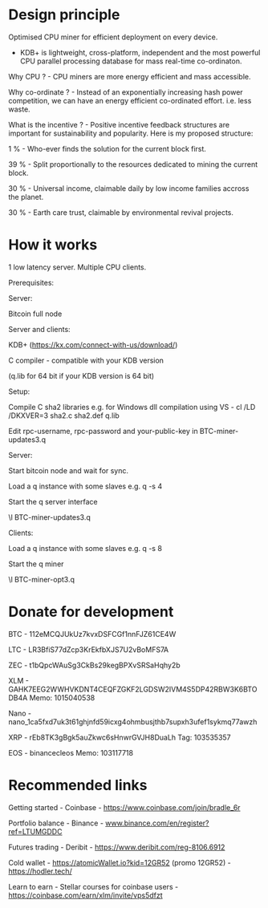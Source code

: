 # Design principle 

Optimised CPU miner for efficient deployment on every device.

- KDB+ is lightweight, cross-platform, independent and the most powerful CPU parallel processing database for mass real-time co-ordinaton.

Why CPU ? - CPU miners are more energy efficient and mass accessible. 

Why co-ordinate ? - Instead of an exponentially increasing hash power competition, we can have an energy efficient co-ordinated effort. i.e. less waste.

What is the incentive ? - Positive incentive feedback structures are important for sustainability and popularity. Here is my proposed structure:

1 % - Who-ever finds the solution for the current block first.

39 % - Split proportionally to the resources dedicated to mining the current block.

30 % - Universal income, claimable daily by low income families accross the planet.

30 % - Earth care trust, claimable by environmental revival projects. 

# How it works

1 low latency server. Multiple CPU clients.

Prerequisites:

Server:

Bitcoin full node


Server and clients:

KDB+ (https://kx.com/connect-with-us/download/)

C compiler - compatible with your KDB version

(q.lib for 64 bit if your KDB version is 64 bit)


Setup:

Compile C sha2 libraries e.g. for Windows dll compilation using VS - cl /LD  /DKXVER=3 sha2.c sha2.def q.lib  

Edit rpc-username, rpc-password and your-public-key in BTC-miner-updates3.q

Server:

Start bitcoin node and wait for sync.

Load a q instance with some slaves e.g. q -s 4

Start the q server interface

\l BTC-miner-updates3.q

Clients:

Load a q instance with some slaves e.g. q -s 8

Start the q miner

\l BTC-miner-opt3.q

# Donate for development

BTC - 112eMCQJUkUz7kvxDSFCGf1nnFJZ61CE4W

LTC - LR3BfiS77dZcp3KrEkfbXJS7U2vBoMFS7A

ZEC - t1bQpcWAuSg3CkBs29kegBPXvSRSaHqhy2b

XLM - GAHK7EEG2WWHVKDNT4CEQFZGKF2LGDSW2IVM4S5DP42RBW3K6BTODB4A Memo: 1015040538

Nano - nano_1ca5fxd7uk3t61ghjnfd59icxg4ohmbusjthb7supxh3ufef1sykmq77awzh

XRP - rEb8TK3gBgk5auZkwc6sHnwrGVJH8DuaLh Tag: 103535357

EOS - binancecleos Memo: 103117718

# Recommended links

Getting started - Coinbase - https://www.coinbase.com/join/bradle_6r

Portfolio balance - Binance - www.binance.com/en/register?ref=LTUMGDDC

Futures trading - Deribit - https://www.deribit.com/reg-8106.6912

Cold wallet - https://atomicWallet.io?kid=12GR52 (promo 12GR52) - https://hodler.tech/

Learn to earn - Stellar courses for coinbase users - https://coinbase.com/earn/xlm/invite/vps5dfzt

